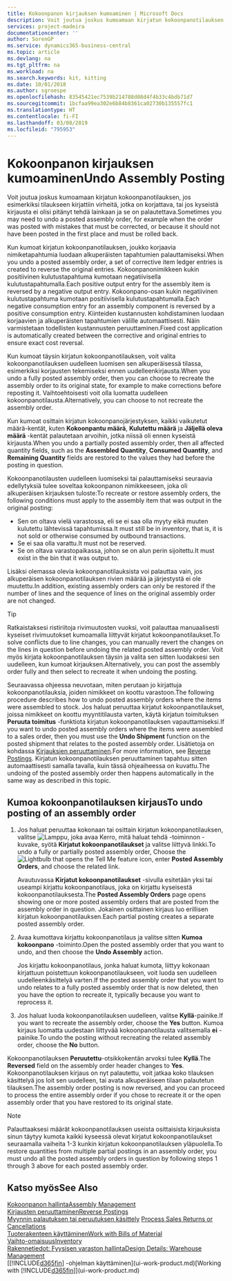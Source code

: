 ```yaml
---
title: Kokoonpanon kirjauksen kumoaminen | Microsoft Docs
description: Voit joutua joskus kumoamaan kirjatun kokoonpanotilauksen, jos esimerkiksi tilaukseen kirjattiin virheitä, jotka on korjattava, tai jos kyseistä kirjausta ei olisi pitänyt tehdä lainkaan ja se on palautettava.
services: project-madeira
documentationcenter: ''
author: SorenGP
ms.service: dynamics365-business-central
ms.topic: article
ms.devlang: na
ms.tgt_pltfrm: na
ms.workload: na
ms.search.keywords: kit, kitting
ms.date: 10/01/2018
ms.author: sgroespe
ms.openlocfilehash: 83545421ec7539b214788d08d4f4b33c4bdb71d7
ms.sourcegitcommit: 1bcfaa99ea302e6b84b8361ca02730b135557fc1
ms.translationtype: HT
ms.contentlocale: fi-FI
ms.lasthandoff: 03/08/2019
ms.locfileid: "795953"
---
```

# <a name="undo-assembly-posting"></a><span data-ttu-id="e0226-103">Kokoonpanon kirjauksen kumoaminen</span><span class="sxs-lookup"><span data-stu-id="e0226-103">Undo Assembly Posting</span></span>
<span data-ttu-id="e0226-104">Voit joutua joskus kumoamaan kirjatun kokoonpanotilauksen, jos esimerkiksi tilaukseen kirjattiin virheitä, jotka on korjattava, tai jos kyseistä kirjausta ei olisi pitänyt tehdä lainkaan ja se on palautettava.</span><span class="sxs-lookup"><span data-stu-id="e0226-104">Sometimes you may need to undo a posted assembly order, for example when the order was posted with mistakes that must be corrected, or because it should not have been posted in the first place and must be rolled back.</span></span>

<span data-ttu-id="e0226-105">Kun kumoat kirjatun kokoonpanotilauksen, joukko korjaavia nimiketapahtumia luodaan alkuperäisten tapahtumien palauttamiseksi.</span><span class="sxs-lookup"><span data-stu-id="e0226-105">When you undo a posted assembly order, a set of corrective item ledger entries is created to reverse the original entries.</span></span> <span data-ttu-id="e0226-106">Kokoonpanonimikkeen kukin positiivinen kulutustapahtuma kumotaan negatiivisella kulutustapahtumalla.</span><span class="sxs-lookup"><span data-stu-id="e0226-106">Each positive output entry for the assembly item is reversed by a negative output entry.</span></span> <span data-ttu-id="e0226-107">Kokoonpano-osan kukin negatiivinen kulutustapahtuma kumotaan positiivisella kulutustapahtumalla.</span><span class="sxs-lookup"><span data-stu-id="e0226-107">Each negative consumption entry for an assembly component is reversed by a positive consumption entry.</span></span> <span data-ttu-id="e0226-108">Kiinteiden kustannusten kohdistaminen luodaan korjaavien ja alkuperäisten tapahtumien välille automaattisesti. Näin varmistetaan todellisten kustannusten peruuttaminen.</span><span class="sxs-lookup"><span data-stu-id="e0226-108">Fixed cost application is automatically created between the corrective and original entries to ensure exact cost reversal.</span></span>  

<span data-ttu-id="e0226-109">Kun kumoat täysin kirjatun kokoonpanotilauksen, voit valita kokoonpanotilauksen uudelleen luomisen sen alkuperäisessä tilassa, esimerkiksi korjausten tekemiseksi ennen uudelleenkirjausta.</span><span class="sxs-lookup"><span data-stu-id="e0226-109">When you undo a fully posted assembly order, then you can choose to recreate the assembly order to its original state, for example to make corrections before reposting it.</span></span> <span data-ttu-id="e0226-110">Vaihtoehtoisesti voit olla luomatta uudelleen kokoonpanotilausta.</span><span class="sxs-lookup"><span data-stu-id="e0226-110">Alternatively, you can choose to not recreate the assembly order.</span></span>  

<span data-ttu-id="e0226-111">Kun kumoat osittain kirjatun kokoonpanojärjestyksen, kaikki vaikutetut määrä-kentät, kuten **Kokoonpantu määrä**, **Kulutettu määrä** ja **Jäljellä oleva määrä** -kentät palautetaan arvoihin, jotka niissä oli ennen kyseistä kirjausta.</span><span class="sxs-lookup"><span data-stu-id="e0226-111">When you undo a partially posted assembly order, then all affected quantity fields, such as the **Assembled Quantity**, **Consumed Quantity**, and **Remaining Quantity** fields are restored to the values they had before the posting in question.</span></span>  

<span data-ttu-id="e0226-112">Kokoonpanotilausten uudelleen luomiseksi tai palauttamiseksi seuraavia edellytyksiä tulee soveltaa kokoonpanon nimikkeeseen, joka oli alkuperäisen kirjauksen tuloste:</span><span class="sxs-lookup"><span data-stu-id="e0226-112">To recreate or restore assembly orders, the following conditions must apply to the assembly item that was output in the original posting:</span></span>  

-   <span data-ttu-id="e0226-113">Sen on oltava vielä varastossa, eli se ei saa olla myyty eikä muuten kulutettu lähtevissä tapahtumissa.</span><span class="sxs-lookup"><span data-stu-id="e0226-113">It must still be in inventory, that is, it is not sold or otherwise consumed by outbound transactions.</span></span>  
-   <span data-ttu-id="e0226-114">Se ei saa olla varattu.</span><span class="sxs-lookup"><span data-stu-id="e0226-114">It must not be reserved.</span></span>  
-   <span data-ttu-id="e0226-115">Se on oltava varastopaikassa, johon se on alun perin sijoitettu.</span><span class="sxs-lookup"><span data-stu-id="e0226-115">It must exist in the bin that it was output to.</span></span>  

<span data-ttu-id="e0226-116">Lisäksi olemassa olevia kokoonpanotilauksista voi palauttaa vain, jos alkuperäisen kokoonpanotilauksen rivien määrää ja järjestystä ei ole muutettu.</span><span class="sxs-lookup"><span data-stu-id="e0226-116">In addition, existing assembly orders can only be restored if the number of lines and the sequence of lines on the original assembly order are not changed.</span></span>  

> [!TIP]  
>  <span data-ttu-id="e0226-117">Ratkaistaksesi ristiriitoja rivimuutosten vuoksi, voit palauttaa manuaalisesti kyseiset rivimuutokset kumoamalla liittyvät kirjatut kokoonpanotilaukset.</span><span class="sxs-lookup"><span data-stu-id="e0226-117">To solve conflicts due to line changes, you can manually revert the changes on the lines in question before undoing the related posted assembly order.</span></span> <span data-ttu-id="e0226-118">Voit myös kirjata kokoonpanotilauksen täysin ja valita sen sitten luodaksesi sen uudelleen, kun  kumoat kirjauksen.</span><span class="sxs-lookup"><span data-stu-id="e0226-118">Alternatively, you can post the assembly order fully and then select to recreate it when undoing the posting.</span></span>  

<span data-ttu-id="e0226-119">Seuraavassa ohjeessa neuvotaan, miten perutaan jo kirjattuja kokoonpanotilauksia, joiden nimikkeet on koottu varastoon.</span><span class="sxs-lookup"><span data-stu-id="e0226-119">The following procedure describes how to undo posted assembly orders where the items were assembled to stock.</span></span> <span data-ttu-id="e0226-120">Jos haluat peruuttaa kirjatut kokoonpanotilaukset, joissa nimikkeet on koottu myyntitilausta varten, käytä kirjatun toimituksen **Peruuta toimitus** -funktiota kirjatun kokoonpanotilauksen vapauttamiseksi.</span><span class="sxs-lookup"><span data-stu-id="e0226-120">If you want to undo posted assembly orders where the items were assembled to a sales order, then you must use the **Undo Shipment** function on the posted shipment that relates to the posted assembly order.</span></span> <span data-ttu-id="e0226-121">Lisätietoja on kohdassa [Kirjauksien peruuttaminen](finance-how-reverse-journal-posting.md).</span><span class="sxs-lookup"><span data-stu-id="e0226-121">For more information, see [Reverse Postings](finance-how-reverse-journal-posting.md).</span></span> <span data-ttu-id="e0226-122">Kirjatun kokoonpanotilauksen peruuttaminen tapahtuu sitten automaattisesti samalla tavalla, kuin tässä ohjeaiheessa on kuvattu.</span><span class="sxs-lookup"><span data-stu-id="e0226-122">The undoing of the posted assembly order then happens automatically in the same way as described in this topic.</span></span>  

## <a name="to-undo-posting-of-an-assembly-order"></a><span data-ttu-id="e0226-123">Kumoa kokoonpanotilauksen kirjaus</span><span class="sxs-lookup"><span data-stu-id="e0226-123">To undo posting of an assembly order</span></span>  
1.  <span data-ttu-id="e0226-124">Jos haluat peruuttaa kokonaan tai osittain kirjatun kokoonpanotilauksen, valitse ![Lamppu, joka avaa Kerro, mitä haluat tehdä -toiminnon](media/ui-search/search_small.png "Kerro, mitä haluat tehdä") -kuvake, syötä **Kirjatut kokoonpanotilaukset** ja valitse liittyvä linkki.</span><span class="sxs-lookup"><span data-stu-id="e0226-124">To undo a fully or partially posted assembly order, Choose the ![Lightbulb that opens the Tell Me feature](media/ui-search/search_small.png "Tell me what you want to do") icon, enter **Posted Assembly Orders**, and choose the related link.</span></span>  

    <span data-ttu-id="e0226-125">Avautuvassa **Kirjatut kokoonpanotilaukset** -sivulla esitetään yksi tai useampi kirjattu kokoonpanotilaus, joka on kirjattu kyseisestä kokoonpanotilauksesta.</span><span class="sxs-lookup"><span data-stu-id="e0226-125">The **Posted Assembly Orders** page opens showing one or more posted assembly orders that are posted from the assembly order in question.</span></span> <span data-ttu-id="e0226-126">Jokainen osittainen kirjaus luo erillisen kirjatun kokoonpanotilauksen.</span><span class="sxs-lookup"><span data-stu-id="e0226-126">Each partial posting creates a separate posted assembly order.</span></span>  
2.  <span data-ttu-id="e0226-127">Avaa kumottava kirjattu kokoonpanotilaus ja valitse sitten **Kumoa kokoonpano** -toiminto.</span><span class="sxs-lookup"><span data-stu-id="e0226-127">Open the posted assembly order that you want to undo, and then choose the **Undo Assembly** action.</span></span>  

    <span data-ttu-id="e0226-128">Jos kirjattu kokoonpanotilaus, jonka haluat kumota, liittyy kokonaan kirjattuun poistettuun kokoonpanotilaukseen, voit luoda sen uudelleen uudelleenkäsittelyä varten.</span><span class="sxs-lookup"><span data-stu-id="e0226-128">If the posted assembly order that you want to undo relates to a fully posted assembly order that is now deleted, then you have the option to recreate it, typically because you want to reprocess it.</span></span>  
3.  <span data-ttu-id="e0226-129">Jos haluat luoda kokoonpanotilauksen uudelleen, valitse **Kyllä**-painike.</span><span class="sxs-lookup"><span data-stu-id="e0226-129">If you want to recreate the assembly order, choose the **Yes** button.</span></span> <span data-ttu-id="e0226-130">Kumoa kirjaus luomatta uudestaan liittyvää kokoonpanotilausta valitsemalla **ei** -painike.</span><span class="sxs-lookup"><span data-stu-id="e0226-130">To undo the posting without recreating the related assembly order, choose the **No** button.</span></span>  

<span data-ttu-id="e0226-131">Kokoonpanotilauksen **Peruutettu**-otsikkokentän arvoksi tulee **Kyllä**.</span><span class="sxs-lookup"><span data-stu-id="e0226-131">The **Reversed** field on the assembly order header changes to **Yes**.</span></span> <span data-ttu-id="e0226-132">Kokoonpanotilauksen kirjaus on nyt palautettu, voit jatkaa koko tilauksen käsittelyä jos loit sen uudelleen, tai avata alkuperäiseen tilaan palautetun tilauksen.</span><span class="sxs-lookup"><span data-stu-id="e0226-132">The assembly order posting is now reversed, and you can proceed to process the entire assembly order if you chose to recreate it or the open assembly order that you have restored to its original state.</span></span>  

> [!NOTE]  
>  <span data-ttu-id="e0226-133">Palauttaaksesi määrät kokoonpanotilauksen useista osittaisista kirjauksista sinun täytyy kumota kaikki kyseessä olevat kirjatut kokoonpanotilaukset seuraamalla vaiheita 1-3 kunkin kirjatun kokoonpanotilauksen yläpuolella.</span><span class="sxs-lookup"><span data-stu-id="e0226-133">To restore quantities from multiple partial postings in an assembly order, you must undo all the posted assembly orders in question by following steps 1 through 3 above for each posted assembly order.</span></span>  

## <a name="see-also"></a><span data-ttu-id="e0226-134">Katso myös</span><span class="sxs-lookup"><span data-stu-id="e0226-134">See Also</span></span>  
[<span data-ttu-id="e0226-135">Kokoonpanon hallinta</span><span class="sxs-lookup"><span data-stu-id="e0226-135">Assembly Management</span></span>](assembly-assemble-items.md)  
[<span data-ttu-id="e0226-136">Kirjausten peruuttaminen</span><span class="sxs-lookup"><span data-stu-id="e0226-136">Reverse Postings</span></span>](finance-how-reverse-journal-posting.md)  
<span data-ttu-id="e0226-137">[Myynnin palautuksen tai peruutuksen käsittely](sales-how-process-sales-returns-cancellations.md)  </span><span class="sxs-lookup"><span data-stu-id="e0226-137">[Process Sales Returns or Cancellations](sales-how-process-sales-returns-cancellations.md)  </span></span>  
[<span data-ttu-id="e0226-138">Tuoterakenteen käyttäminen</span><span class="sxs-lookup"><span data-stu-id="e0226-138">Work with Bills of Material</span></span>](inventory-how-work-BOMs.md)  
[<span data-ttu-id="e0226-139">Vaihto-omaisuus</span><span class="sxs-lookup"><span data-stu-id="e0226-139">Inventory</span></span>](inventory-manage-inventory.md)  
[<span data-ttu-id="e0226-140">Rakennetiedot: Fyysisen varaston hallinta</span><span class="sxs-lookup"><span data-stu-id="e0226-140">Design Details: Warehouse Management</span></span>](design-details-warehouse-management.md)  
<span data-ttu-id="e0226-141">[[!INCLUDE[d365fin](includes/d365fin_md.md)] -ohjelman käyttäminen](ui-work-product.md)</span><span class="sxs-lookup"><span data-stu-id="e0226-141">[Working with [!INCLUDE[d365fin](includes/d365fin_md.md)]](ui-work-product.md)</span></span>
